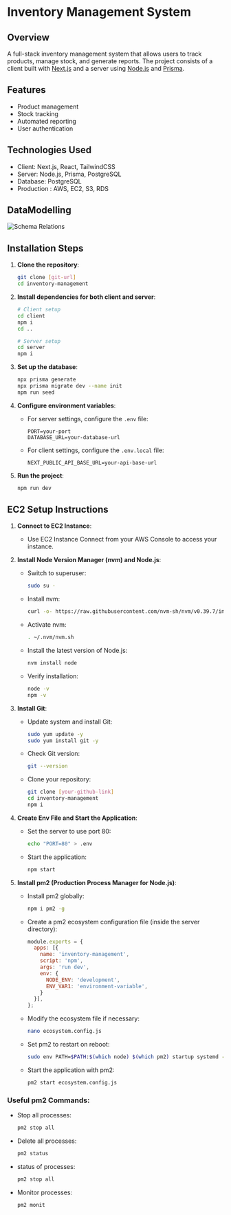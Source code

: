 # Inventory Management System

## Overview
A full-stack inventory management system that allows users to track products, manage stock, and generate reports. The project consists of a client built with [Next.js](https://nextjs.org/) and a server using [Node.js](https://nodejs.org/) and [Prisma](https://www.prisma.io/).

## Features
- Product management
- Stock tracking
- Automated reporting
- User authentication

## Technologies Used
- Client: Next.js, React, TailwindCSS
- Server: Node.js, Prisma, PostgreSQL
- Database: PostgreSQL
- Production : AWS, EC2, S3, RDS

## DataModelling
![Schema Relations](/server/assets/schema-relations)



## Installation Steps

1. **Clone the repository**:
    ```bash
    git clone [git-url]
    cd inventory-management
    ```

2. **Install dependencies for both client and server**:
    ```bash
    # Client setup
    cd client
    npm i
    cd ..

    # Server setup
    cd server
    npm i
    ```

3. **Set up the database**:
    ```bash
    npx prisma generate
    npx prisma migrate dev --name init
    npm run seed
    ```

4. **Configure environment variables**:
    - For server settings, configure the `.env` file:
        ```plaintext
        PORT=your-port
        DATABASE_URL=your-database-url
        ```
    - For client settings, configure the `.env.local` file:
        ```plaintext
        NEXT_PUBLIC_API_BASE_URL=your-api-base-url
        ```

5. **Run the project**:
    ```bash
    npm run dev
    ```

## EC2 Setup Instructions

1. **Connect to EC2 Instance**:
    - Use EC2 Instance Connect from your AWS Console to access your instance.

2. **Install Node Version Manager (nvm) and Node.js**:
    - Switch to superuser:
      ```bash
      sudo su -
      ```
    - Install nvm:
      ```bash
      curl -o- https://raw.githubusercontent.com/nvm-sh/nvm/v0.39.7/install.sh | bash
      ```
    - Activate nvm:
      ```bash
      . ~/.nvm/nvm.sh
      ```
    - Install the latest version of Node.js:
      ```bash
      nvm install node
      ```
    - Verify installation:
      ```bash
      node -v
      npm -v
      ```

3. **Install Git**:
    - Update system and install Git:
      ```bash
      sudo yum update -y
      sudo yum install git -y
      ```
    - Check Git version:
      ```bash
      git --version
      ```
    - Clone your repository:
      ```bash
      git clone [your-github-link]
      cd inventory-management
      npm i
      ```

4. **Create Env File and Start the Application**:
    - Set the server to use port 80:
      ```bash
      echo "PORT=80" > .env
      ```
    - Start the application:
      ```bash
      npm start
      ```

5. **Install pm2 (Production Process Manager for Node.js)**:
    - Install pm2 globally:
      ```bash
      npm i pm2 -g
      ```
    - Create a pm2 ecosystem configuration file (inside the server directory):
      ```javascript
      module.exports = {
        apps: [{
          name: 'inventory-management',
          script: 'npm',
          args: 'run dev',
          env: {
            NODE_ENV: 'development',
            ENV_VAR1: 'environment-variable',
          }
        }],
      };
      ```
    - Modify the ecosystem file if necessary:
      ```bash
      nano ecosystem.config.js
      ```
    - Set pm2 to restart on reboot:
      ```bash
      sudo env PATH=$PATH:$(which node) $(which pm2) startup systemd -u $USER --hp $(eval echo ~$USER)
      ```
    - Start the application with pm2:
      ```bash
      pm2 start ecosystem.config.js
      ```

### Useful pm2 Commands:
- Stop all processes:
  ```bash
  pm2 stop all
  ```

- Delete all processes:
  ```bash
  pm2 status
  ```

- status of processes:
  ```bash
  pm2 stop all
  ```

- Monitor processes:
  ```bash
  pm2 monit
  ```


